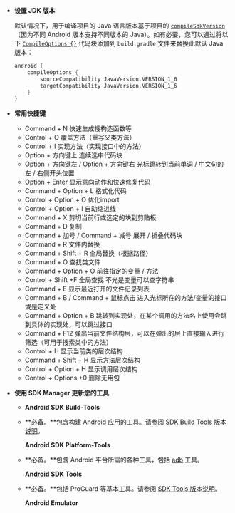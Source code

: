 - **设置 JDK 版本**

  默认情况下，用于编译项目的 Java 语言版本基于项目的 [`compileSdkVersion`](http://google.github.io/android-gradle-dsl/current/com.android.build.gradle.BaseExtension.html#com.android.build.gradle.BaseExtension:compileSdkVersion) （因为不同 Android 版本支持不同版本的 Java）。如有必要，您可以通过将以下 [`CompileOptions {}`](http://google.github.io/android-gradle-dsl/current/com.android.build.gradle.internal.CompileOptions.html) 代码块添加到 `build.gradle` 文件来替换此默认 Java 版本：

  ```groovy
  android {
      compileOptions {
          sourceCompatibility JavaVersion.VERSION_1_6
          targetCompatibility JavaVersion.VERSION_1_6
      }
  }
  ```

- **常用快捷键**
  - Command + N 快速生成搜构造函数等
  - Control + O 覆盖方法（重写父类方法）
  - Control + I 实现方法（实现接口中的方法）
  - Option + 方向键上 连续选中代码块
  - Option + 方向键左 / Option + 方向键右 光标跳转到当前单词 / 中文句的左 / 右侧开头位置
  - Option + Enter 显示意向动作和快速修复代码
  - Command + Option + L 格式化代码
  - Control + Option + O 优化import
  - Control + Option + I 自动缩进线
  - Command + X 剪切当前行或选定的块到剪贴板
  - Command + D 复制
  - Command + 加号 / Command + 减号 展开 / 折叠代码块
  - Command + R 文件内替换
  - Command + Shift + R 全局替换（根据路径）
  - Command + O 查找类文件
  - Command + Option + O 前往指定的变量 / 方法
  - Control + Shift +F 全局查找  不光是变量可以查字符串
  - Command + E 显示最近打开的文件记录列表
  - Command + B / Command + 鼠标点击 进入光标所在的方法/变量的接口或是定义处
  - Command + Option + B 跳转到实现处，在某个调用的方法名上使用会跳到具体的实现处，可以跳过接口
  - Command + F12 弹出当前文件结构层，可以在弹出的层上直接输入进行筛选（可用于搜索类中的方法）
  - Control + H 显示当前类的层次结构
  - Command + Shift + H 显示方法层次结构
  - Control + Option + H 显示调用层次结构
  - Control + Options +0 删除无用包

- **使用 SDK Manager 更新您的工具**

  - **Android SDK Build-Tools**

  - **必备。**包含构建 Android 应用的工具。请参阅 [SDK Build Tools 版本说明](https://developer.android.google.cn/studio/releases/build-tools.html)。

    **Android SDK Platform-Tools**

  - **必备。**包含 Android 平台所需的各种工具，包括 [adb](https://developer.android.google.cn/studio/command-line/adb.html) 工具。

    **Android SDK Tools**

  - **必备。**包括 ProGuard 等基本工具。请参阅 [SDK Tools 版本说明](https://developer.android.google.cn/studio/releases/sdk-tools.html)。

    **Android Emulator**